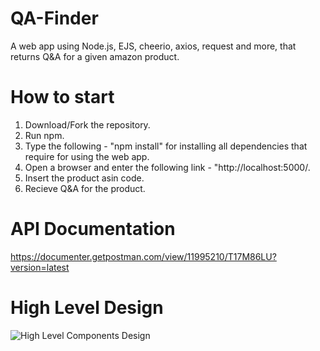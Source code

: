 # QA-Finder
A web app using Node.js, EJS, cheerio, axios, request and more, that returns Q&amp;A for a given amazon product.

# How to start
1. Download/Fork the repository.
2. Run npm.
3. Type the following - "npm install" for installing all dependencies that require for using the web app.
4. Open a browser and enter the following link  - "http://localhost:5000/.
5. Insert the product asin code.
6. Recieve Q&A for the product.

# API Documentation
https://documenter.getpostman.com/view/11995210/T17M86LU?version=latest

# High Level Design
![High Level Components Design](https://user-images.githubusercontent.com/55742997/87226516-e1460b80-c39c-11ea-86d3-9bccaa1f2174.jpg)

